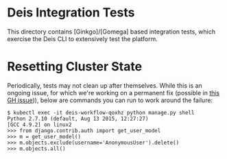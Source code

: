 # Deis Integration Tests

This directory contains [Ginkgo]/[Gomega] based integration tests, which exercise
the Deis CLI to extensively test the platform.

# Resetting Cluster State

Periodically, tests may not clean up after themselves. While this is an ongoing issue,
for which we're working on a permanent fix (possible in [this GH issue](https://github.com/deis/workflow/issues/125))),
below are commands you can run to work around the failure:

```console
$ kubectl exec -it deis-workflow-qoxhz python manage.py shell
Python 2.7.10 (default, Aug 13 2015, 12:27:27)
[GCC 4.9.2] on linux2
>>> from django.contrib.auth import get_user_model
>>> m = get_user_model()
>>> m.objects.exclude(username='AnonymousUser').delete()
>>> m.objects.all()                                     
```
